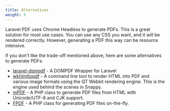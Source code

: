 ```yaml
---
title: Alternatives
weight: 5
---
```


Laravel PDF uses Chrome Headless to generate PDFs. This is a great solution for most use cases. You can use any CSS you want, and it will be rendered correctly. However, generating a PDF this way can be resource intensive.

If you don't like the trade-off mentioned above, here are some alternatives to generate PDFs:

- [laravel-dompdf](https://github.com/barryvdh/laravel-dompdf) - A DOMPDF Wrapper for Laravel
- [wkhtmltopdf](http://wkhtmltopdf.org/) - A command line tool to render HTML into PDF and various image formats using the QT Webkit rendering engine. This is the engine used behind the scenes in Snappy.
- [mPDF](http://www.mpdf1.com/mpdf/index.php) - A PHP class to generate PDF files from HTML with Unicode/UTF-8 and CJK support.
- [FPDF](http://www.fpdf.org/) - A PHP class for generating PDF files on-the-fly.

